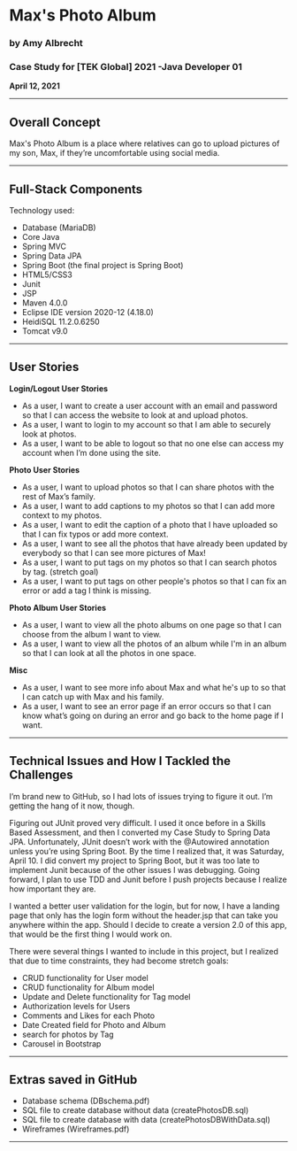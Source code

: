 # Max's Photo Album
### by Amy Albrecht
### Case Study for [TEK Global] 2021 -Java Developer 01
**April 12, 2021**

***
## Overall Concept
Max's Photo Album is a place where relatives can go to upload pictures of my son, Max, if they’re uncomfortable using social media.

***
## Full-Stack Components

Technology used:

- Database (MariaDB)
- Core Java 
- Spring MVC
- Spring Data JPA
- Spring Boot (the final project is Spring Boot)
- HTML5/CSS3
- Junit
- JSP
- Maven 4.0.0
- Eclipse IDE version 2020-12 (4.18.0)
- HeidiSQL 11.2.0.6250
- Tomcat v9.0


***

## User Stories
**Login/Logout User Stories**

- As a user, I want to create a user account with an email and password so that I can access the website to look at and upload photos.
- As a user, I want to login to my account so that I am able to securely look at photos.
- As a user, I want to be able to logout so that no one else can access my account when I’m done using the site.

**Photo User Stories**

- As a user, I want to upload photos so that I can share photos with the rest of Max’s family.
- As a user, I want to add captions to my photos so that I can add more context to my photos.
- As a user, I want to edit the caption of a photo that I have uploaded so that I can fix typos or add more context.
- As a user, I want to see all the photos that have already been updated by everybody so that I can see more pictures of Max!
- As a user, I want to put tags on my photos so that I can search photos by tag. (stretch goal)
- As a user, I want to put tags on other people's photos so that I can fix an error or add a tag I think is missing.

**Photo Album User Stories**

- As a user, I want to view all the photo albums on one page so that I can choose from the album I want to view.
- As a user, I want to view all the photos of an album while I'm in an album so that I can look at all the photos in one space.

**Misc**

- As a user, I want to see more info about Max and what he's up to so that I can catch up with Max and his family.
- As a user, I want to see an error page if an error occurs so that I can know what’s going on during an error and go back to the home page if I want.


***

## Technical Issues and How I Tackled the Challenges

I’m brand new to GitHub, so I had lots of issues trying to figure it out. I’m getting the hang of it now, though.

Figuring out JUnit proved very difficult. I used it once before in a Skills Based Assessment, and then I converted my Case Study to Spring Data JPA. Unfortunately, JUnit doesn’t work with the @Autowired annotation unless you’re using Spring Boot. By the time I realized that, it was Saturday, April 10. I did convert my project to Spring Boot, but it was too late to implement Junit because of the other issues I was debugging. Going forward, I plan to use TDD and Junit before I push projects because I realize how important they are.

I wanted a better user validation for the login, but for now, I have a landing page that only has the login form without the header.jsp that can take you anywhere within the app. Should I decide to create a version 2.0 of this app, that would be the first thing I would work on.

There were several things I wanted to include in this project, but I realized that due to time constraints, they had become stretch goals:

- CRUD functionality for User model
- CRUD functionality for Album model
- Update and Delete functionality for Tag model
- Authorization levels for Users
- Comments and Likes for each Photo
- Date Created field for Photo and Album
- search for photos by Tag
- Carousel in Bootstrap



***
## Extras saved in GitHub

- Database schema (DBschema.pdf)
- SQL file to create database without data (createPhotosDB.sql)
- SQL file to create database with data (createPhotosDBWithData.sql)
- Wireframes (Wireframes.pdf)

***




